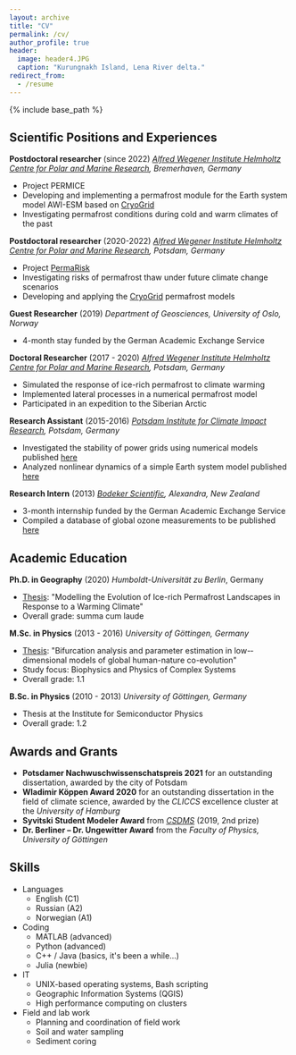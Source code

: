 ```yaml
---
layout: archive
title: "CV"
permalink: /cv/
author_profile: true
header:
  image: header4.JPG
  caption: "Kurungnakh Island, Lena River delta."
redirect_from:
  - /resume
---
```


{% include base_path %}



## Scientific Positions and Experiences

**Postdoctoral researcher** (since 2022)
*[Alfred Wegener Institute Helmholtz Centre for Polar and Marine Research](https://www.awi.de/en/), Bremerhaven, Germany*
- Project PERMICE
- Developing and implementing a permafrost module for the Earth system model AWI-ESM based on [CryoGrid](https://github.com/CryoGrid/CryoGrid)
- Investigating permafrost conditions during cold and warm climates of the past


**Postdoctoral researcher** (2020-2022)
*[Alfred Wegener Institute Helmholtz Centre for Polar and Marine Research](https://www.awi.de/en/), Potsdam, Germany*
- Project [PermaRisk](https://www.awi.de/en/science/junior-groups/permarisk.html)
- Investigating risks of permafrost thaw under future climate change scenarios
- Developing and applying the [CryoGrid](https://github.com/CryoGrid/CryoGrid) permafrost models


**Guest Researcher** (2019)
*Department of Geosciences, University of Oslo, Norway*
- 4-month stay funded by the German Academic Exchange Service


**Doctoral Researcher** (2017 - 2020)
*[Alfred Wegener Institute Helmholtz Centre for Polar and Marine Research](https://www.awi.de/en/), Potsdam, Germany*
- Simulated the response of ice-rich permafrost to climate warming
- Implemented lateral processes in a numerical permafrost model
- Participated in an expedition to the Siberian Arctic

**Research Assistant** (2015-2016)
*[Potsdam Institute for Climate Impact Research](https://www.pik-potsdam.de), Potsdam, Germany*

- Investigated the stability of power grids using numerical models published [here](https://doi.org/10.1088/1367-2630/aa6321)
- Analyzed nonlinear dynamics of a simple Earth system model published [here](https://doi.org/10.1088/1748-9326/aa7581)


**Research Intern** (2013)
*[Bodeker Scientific](http://www.bodekerscientific.com), Alexandra, New Zealand*
- 3-month internship funded by the German Academic Exchange Service
- Compiled a database of global ozone measurements to be published [here](https://doi.org/10.5194/essd-2020-218)



## Academic Education

**Ph.D. in Geography** (2020)
*Humboldt-Universität zu Berlin*, Germany
- [Thesis](https://doi.org/10.18452/22175): "Modelling the Evolution of Ice­-rich Permafrost Landscapes in Response to a Warming Climate"
- Overall grade: summa cum laude


**M.Sc. in Physics** (2013 - 2016)
*University of Göttingen, Germany*
- [Thesis](https://jannitzbon.github.io/files/masterthesis_nitzbon_jan.pdf): "Bifurcation analysis and parameter estimation in low-­dimensional models of global human­-nature co-evolution"
- Study focus: Biophysics and Physics of Complex Systems
- Overall grade: 1.1


**B.Sc. in Physics** (2010 - 2013)
*University of Göttingen, Germany*
- Thesis at the Institute for Semiconductor Physics
- Overall grade: 1.2



## Awards and Grants

- **Potsdamer Nachwuschwissenschatspreis 2021** for an outstanding dissertation, awarded by the city of Potsdam
- **Wladimir Köppen Award 2020** for an outstanding dissertation in the field of climate science, awarded by the *CLICCS* excellence cluster at the *University of Hamburg*
- **Syvitski Student Modeler Award** from *[CSDMS](https://csdms.colorado.edu)* (2019, 2nd prize)
- **Dr. Berliner – Dr. Ungewitter Award** from the *Faculty of Physics, University of Göttingen*



## Skills

* Languages
  * English (C1)
  * Russian (A2)
  * Norwegian (A1)
* Coding
  * MATLAB (advanced)
  * Python (advanced)
  * C++ / Java (basics, it's been a while...)
  * Julia (newbie)
* IT
  * UNIX-based operating systems, Bash scripting
  * Geographic Information Systems (QGIS)
  * High performance computing on clusters
* Field and lab work
  * Planning and coordination of field work
  * Soil and water sampling
  * Sediment coring

